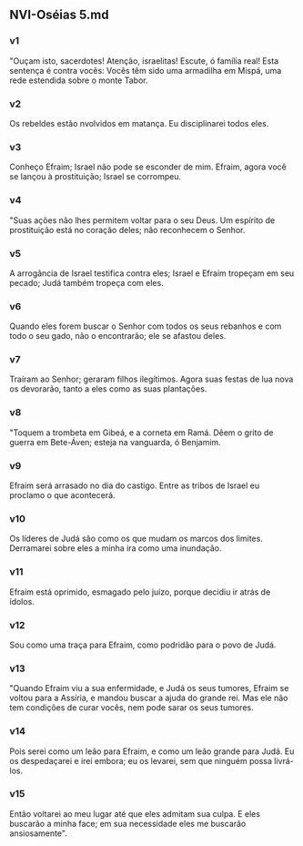 ## NVI-Oséias 5.md
### v1
 "Ouçam isto, sacerdotes! Atenção, israelitas! Escute, ó família real! Esta sentença é contra vocês: Vocês têm sido uma armadilha em Mispá, uma rede estendida sobre o monte Tabor.
### v2
 Os rebeldes estão nvolvidos em matança. Eu disciplinarei todos eles.
### v3
 Conheço Efraim; Israel não pode se esconder de mim. Efraim, agora você se lançou à prostituição; Israel se corrompeu.
### v4
 "Suas ações não lhes permitem voltar para o seu Deus. Um espírito de prostituição está no coração deles; não reconhecem o Senhor.
### v5
 A arrogância de Israel testifica contra eles; Israel e Efraim tropeçam em seu pecado; Judá também tropeça com eles.
### v6
 Quando eles forem buscar o Senhor com todos os seus rebanhos e com todo o seu gado, não o encontrarão; ele se afastou deles.
### v7
 Traíram ao Senhor; geraram filhos ilegítimos. Agora suas festas de lua nova os devorarão, tanto a eles como as suas plantações.
### v8
 "Toquem a trombeta em Gibeá, e a corneta em Ramá. Dêem o grito de guerra em Bete-Áven; esteja na vanguarda, ó Benjamim.
### v9
 Efraim será arrasado no dia do castigo. Entre as tribos de Israel eu proclamo o que acontecerá.
### v10
 Os líderes de Judá são como os que mudam os marcos dos limites. Derramarei sobre eles a minha ira como uma inundação.
### v11
 Efraim está oprimido, esmagado pelo juízo, porque decidiu ir atrás de ídolos.
### v12
 Sou como uma traça para Efraim, como podridão para o povo de Judá.
### v13
 "Quando Efraim viu a sua enfermidade, e Judá os seus tumores, Efraim se voltou para a Assíria, e mandou buscar a ajuda do grande rei. Mas ele não tem condições de curar vocês, nem pode sarar os seus tumores.
### v14
 Pois serei como um leão para Efraim, e como um leão grande para Judá. Eu os despedaçarei e irei embora; eu os levarei, sem que ninguém possa livrá-los.
### v15
 Então voltarei ao meu lugar até que eles admitam sua culpa. E eles buscarão a minha face; em sua necessidade eles me buscarão ansiosamente".
